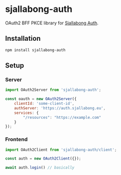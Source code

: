 # sjallabong-auth

OAuth2 BFF PKCE library for [Sjallabong Auth](https://gitlab.com/sjallabong/auth).

## Installation
```sh
npm install sjallabong-auth
```

## Setup
### Server
```js
import OAuth2Server from 'sjallabong-auth';

const oauth = new OAuth2Server({
    clientId: 'some-client-id',
    authServer: 'https://auth.sjallabong.eu',
    services: {
        "/resources": "https://example.com"
    }
});
```

### Frontend
```js
import OAuth2Client from 'sjallabong-auth/client';

const auth = new OAuth2Client({});

await auth.login() // basically
```


